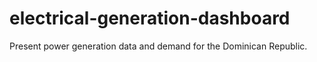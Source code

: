 # electrical-generation-dashboard
Present power generation data and demand for the Dominican Republic.
